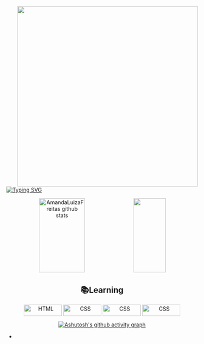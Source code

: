 <div>
   
   <img align="right" height="475"    src= "https://user-images.githubusercontent.com/110351770/197419354-b576f385-33ba-431d-8fb2-bdd846188bb4.png">
   

[![Typing SVG](https://readme-typing-svg.demolab.com?font=Fira+Code&pause=1000&color=FFB6C1&width=435&lines=Olá!+👋+Meu+nome+é+Amanda+Luiza+😃️)](https://git.io/typing-svg)
  
 
   


  
  <div align="center">  
  <img width="49%" height="195px" src="https://github-readme-stats.vercel.app/api?username=AmandaLuizaFreitas&show_icons=true&count_private=true&hide_border=true&title_color=ff91a4&icon_color=ff91a4&text_color=c9d1d9&bg_color=0d1117" alt="AmandaLuizaFreitas github stats" /> 
  <img width="41%" height="195px" src="https://github-readme-stats.vercel.app/api/top-langs/?username=AmandaLuizaFreitas&layout=compact&hide_border=true&title_color=ff91a4&text_color=ff91a4&bg_color=0d1117" />
</div>




  <div align="center">
<h2 >📚Learning</h2>
 <img align="center" alt="HTML" height="30" width="100" src="https://img.shields.io/badge/HTML5-0D1117?style=for-the-badge&logo=html5&logoColor=FF8C00">
 <img align="center" alt="CSS" height="30" width="100" src="https://img.shields.io/badge/CSS3-0D1117?style=for-the-badge&logo=css3&logoColor=1572B6">
 <img align="center" alt="CSS" height="30" width="100" src="https://img.shields.io/badge/JavaScript-0D1117?style=for-the-badge&logo=javascript&logoColor=F7DF1E">
  <img align="center" alt="CSS" height="30" width="100" src="https://img.shields.io/badge/Node.js-0D1117?style=for-the-badge&logo=node.js&logoColor=43853D">
 

 [![Ashutosh's github activity graph](https://activity-graph.herokuapp.com/graph?username=AmandaLuizaFreitas&bg_color=0d1117&color=fb047b&line=fb7ecd&point=ffbde0&area=true&hide_border=true)](https://github.com/ashutosh00710/github-readme-activity-graph)
 
</div>
  
  -
